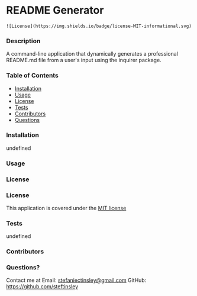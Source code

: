 # README Generator
  
    ![License](https://img.shields.io/badge/license-MIT-informational.svg)
    
  ### Description
  A command-line application that dynamically generates a professional README.md file from a user's input using the inquirer package. 
  
  ### Table of Contents 
  - [Installation](#installation)
  - [Usage](#usage)
  - [License](#license)
  - [Tests](#tests)
  - [Contributors](#contributors)
  - [Questions](#questions)

  ### Installation
  undefined
  
  ### Usage
  
  
  ### License
   
  ### License 
  This application is covered under the [MIT license](https://choosealicense.com/licenses/mit/)
  

  ### Tests
  undefined

  ### Contributors
  

  ### Questions?
  Contact me at 
  Email: stefaniectinsley@gmail.com
  GitHub: https://github.com/steftinsley


